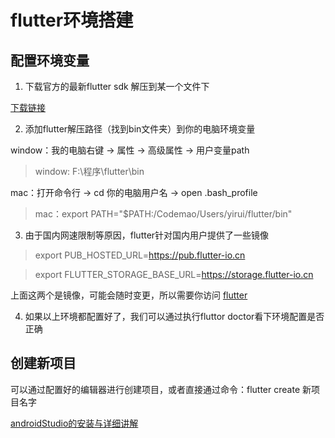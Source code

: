 # flutter环境搭建

## 配置环境变量
1. 下载官方的最新flutter sdk 解压到某一个文件下
 
  [下载链接](<https://flutter.dev/docs/get-started/install>)

2. 添加flutter解压路径（找到bin文件夹）到你的电脑环境变量

  window：我的电脑右键 -> 属性 -> 高级属性 -> 用户变量path
  >window: F:\程序\flutter\bin

  mac：打开命令行 -> cd 你的电脑用户名 -> open .bash_profile
  > mac：export PATH="$PATH:/Codemao/Users/yirui/flutter/bin"

3. 由于国内网速限制等原因，flutter针对国内用户提供了一些镜像
> export PUB_HOSTED_URL=https://pub.flutter-io.cn

> export FLUTTER_STORAGE_BASE_URL=https://storage.flutter-io.cn

  上面这两个是镜像，可能会随时变更，所以需要你访问 [flutter](<https://flutter.dev/community/china>)

4. 如果以上环境都配置好了，我们可以通过执行fluttor doctor看下环境配置是否正确

## 创建新项目
  可以通过配置好的编辑器进行创建项目，或者直接通过命令：flutter create 新项目名字

[androidStudio的安装与详细讲解](<https://developer.android.google.cn/studio/intro>)
